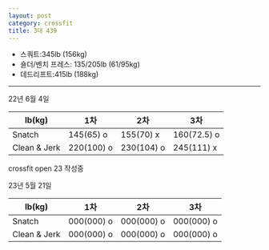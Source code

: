 ```yaml
---
layout: post
category: crossfit
title: 3대 439
---
```


- 스쿼트:345lb (156kg)
- 숄더/벤치 프레스: 135/205lb (61/95kg)
- 데드리프트:415lb (188kg)

---

22년 6월 4일

| lb(kg)       | 1차         | 2차         | 3차          |
|--------------|------------|------------|-------------|
| Snatch       | 145(65) o  | 155(70) x  | 160(72.5) o |
| Clean & Jerk | 220(100) o | 230(104) o | 245(111) x  |


crossfit open 23
작성중


23년 5월 21일

| lb(kg)       | 1차         | 2차         | 3차         |
|--------------|------------|------------|------------|
| Snatch       | 000(000) o | 000(000) o | 000(000) o |
| Clean & Jerk | 000(000) o | 000(000) o | 000(000) o |